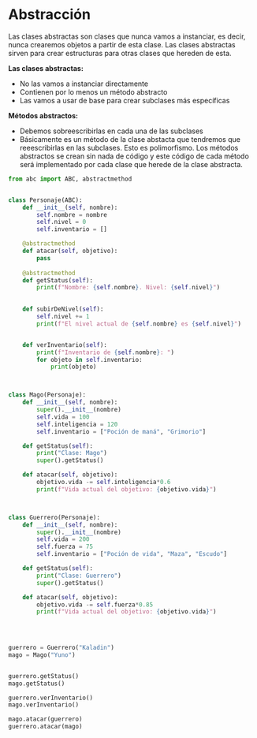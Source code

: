 # **Abstracción**

Las clases abstractas son clases que nunca vamos a instanciar, es decir, nunca crearemos objetos a partir de esta clase. Las clases abstractas sirven para crear estructuras para otras clases que hereden de esta.

**Las clases abstractas:**
* No las vamos a instanciar directamente
* Contienen por lo menos un método abstracto
* Las vamos a usar de base para crear subclases más específicas

**Métodos abstractos:**
* Debemos sobreescribirlas en cada una de las subclases
* Básicamente es un método de la clase abstacta que tendremos que reeescribirlas en las subclases. Esto es polimorfismo. Los métodos abstractos se crean sin nada de código y este código de cada método será implementado por cada clase que herede de la clase abstracta.

```python
from abc import ABC, abstractmethod


class Personaje(ABC):
    def __init__(self, nombre):
        self.nombre = nombre
        self.nivel = 0
        self.inventario = []

    @abstractmethod
    def atacar(self, objetivo):
        pass
        
    @abstractmethod
    def getStatus(self):
        print(f"Nombre: {self.nombre}. Nivel: {self.nivel}")

    
    def subirDeNivel(self):
        self.nivel += 1
        print(f"El nivel actual de {self.nombre} es {self.nivel}")


    def verInventario(self):
        print(f"Inventario de {self.nombre}: ")
        for objeto in self.inventario:
            print(objeto)



class Mago(Personaje):
    def __init__(self, nombre):
        super().__init__(nombre)
        self.vida = 100
        self.inteligencia = 120
        self.inventario = ["Poción de maná", "Grimorio"]

    def getStatus(self):
        print("Clase: Mago")
        super().getStatus()

    def atacar(self, objetivo):
        objetivo.vida -= self.inteligencia*0.6
        print(f"Vida actual del objetivo: {objetivo.vida}")



class Guerrero(Personaje):
    def __init__(self, nombre):
        super().__init__(nombre)
        self.vida = 200
        self.fuerza = 75
        self.inventario = ["Poción de vida", "Maza", "Escudo"]

    def getStatus(self):
        print("Clase: Guerrero")
        super().getStatus()

    def atacar(self, objetivo):
        objetivo.vida -= self.fuerza*0.85
        print(f"Vida actual del objetivo: {objetivo.vida}")

    
    

guerrero = Guerrero("Kaladin")
mago = Mago("Yuno")


guerrero.getStatus()
mago.getStatus()

guerrero.verInventario()
mago.verInventario()

mago.atacar(guerrero)
guerrero.atacar(mago)
```
